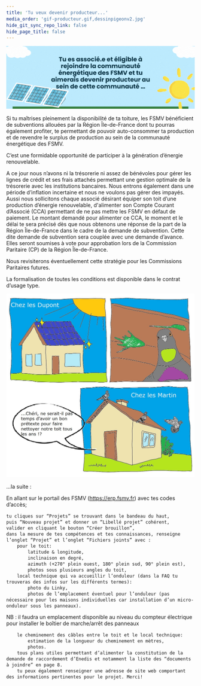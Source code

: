 ```yaml
---
title: 'Tu veux devenir producteur...'
media_order: 'gif-producteur.gif,dessinpigeonv2.jpg'
hide_git_sync_repo_link: false
hide_page_title: false
---
```


![gif-producteur](gif-producteur.gif "gif-producteur")

Si tu maîtrises pleinement la disponibilité de ta toiture, les FSMV bénéficient de subventions allouées par la Région Île-de-France dont tu pourras également profiter, te permettant de pouvoir auto-consommer ta production et de revendre le surplus de production au sein de la communauté énergétique des FSMV.

C’est une formidable opportunité de participer à la génération d’énergie renouvelable.

A ce jour nous n’avons ni la trésorerie ni assez de bénévoles pour gérer les lignes de crédit et ses frais attachés permettant une gestion optimale de la trésorerie avec les institutions bancaires. Nous entrons également dans une période d’inflation incertaine et nous ne voulons pas gérer des impayés. Aussi nous sollicitons chaque associé désirant équiper son toit d’une production d’énergie renouvelable, d'alimenter son Compte Courant d’Associé (CCA) permettant de ne pas mettre les FSMV en défaut de paiement. Le montant demandé pour alimenter ce CCA, le moment et le délai te sera précisé dès que nous obtenons une réponse de la part de la Région Île-de-France dans le cadre de la demande de subvention. Cette dite demande de subvention sera couplée avec une demande d’avance. Elles seront soumises à vote pour approbation lors de la Commission Paritaire (CP) de la Région Île-de-France.

Nous revisiterons éventuellement cette stratégie pour les Commissions Paritaires futures.

La formalisation de toutes les conditions est disponible dans le contrat d’usage type.

![dessinpigeonv2](dessinpigeonv2.jpg "dessinpigeonv2")

…la suite :

En allant sur le portail des FSMV (https://erp.fsmv.fr) avec tes codes d’accès;

    tu cliques sur “Projets” se trouvant dans le bandeau du haut,
    puis “Nouveau projet” et donner un “Libellé projet” cohérent,
    valider en cliquant le bouton “Créer brouillon”,
    dans la mesure de tes compétences et tes connaissances, renseigne l’onglet “Projet” et l’onglet “Fichiers joints” avec :
        pour le toit:
            latitude & longitude,
            inclinaison en degré,
            azimuth (+270° plein ouest, 180° plein sud, 90° plein est),
            photos sous plusieurs angles du toit,
        local technique qui va accueillir l’onduleur (dans la FAQ tu trouveras des infos sur les différents termes):
            photo du Linky,
            photos de l’emplacement éventuel pour l’onduleur (pas nécessaire pour les maisons individuelles car installation d’un micro-onduleur sous les panneaux).

NB : il faudra un emplacement disponible au niveau du compteur électrique pour installer le boîtier de marche/arrêt des panneaux

        le cheminement des câbles entre le toit et le local technique:
            estimation de la longueur du cheminement en mètres,
            photos.
        tous plans utiles permettant d’alimenter la constitution de la demande de raccordement d’Enedis et notamment la liste des “documents à joindre” en page 8.
        tu peux également renseigner une adresse de site web comportant des informations pertinentes pour le projet. Merci!
